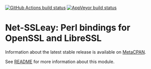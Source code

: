 [![GitHub Actions build status](https://github.com/radiator-software/p5-net-ssleay/workflows/CI/badge.svg?branch=master)](https://github.com/radiator-software/p5-net-ssleay/actions?query=workflow%3ACI)
[![AppVeyor build status](https://ci.appveyor.com/api/projects/status/ss6vl40o4otdq8ii/branch/master?svg=true)](https://ci.appveyor.com/project/h-vn/p5-net-ssleay/branch/master)

# Net-SSLeay: Perl bindings for OpenSSL and LibreSSL

Information about the latest stable release is available on
[MetaCPAN](https://metacpan.org/release/Net-SSLeay).

See [README](README) for more information about this module.
